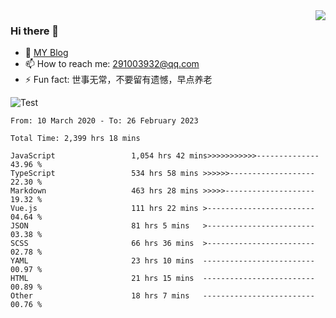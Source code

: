 <img align='right' src='https://github-readme-stats.vercel.app/api?username=niaogege&show_icons=true&theme=radical'/>

### Hi there 👋

- 🌱 [MY Blog](https://bythewayer.com/)
- 📫 How to reach me: 291003932@qq.com
- ⚡ Fun fact:  世事无常，不要留有遗憾，早点养老

![Test](https://github-readme-stats.vercel.app/api/top-langs/?username=niaogege&layout=compact)

<!--START_SECTION:waka-->

```text
From: 10 March 2020 - To: 26 February 2023

Total Time: 2,399 hrs 18 mins

JavaScript                 1,054 hrs 42 mins>>>>>>>>>>>--------------   43.96 %
TypeScript                 534 hrs 58 mins >>>>>>-------------------   22.30 %
Markdown                   463 hrs 28 mins >>>>>--------------------   19.32 %
Vue.js                     111 hrs 22 mins >------------------------   04.64 %
JSON                       81 hrs 5 mins   >------------------------   03.38 %
SCSS                       66 hrs 36 mins  >------------------------   02.78 %
YAML                       23 hrs 10 mins  -------------------------   00.97 %
HTML                       21 hrs 15 mins  -------------------------   00.89 %
Other                      18 hrs 7 mins   -------------------------   00.76 %
```

<!--END_SECTION:waka-->
